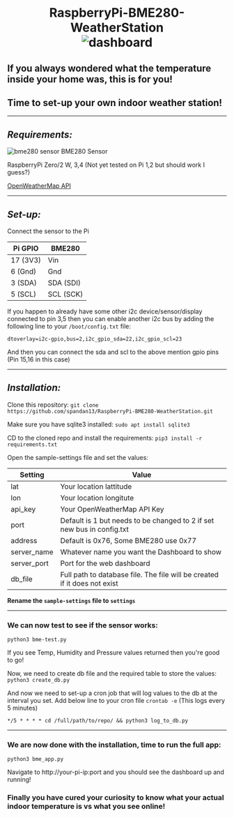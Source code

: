 <h1 align="center">
    RaspberryPi-BME280-WeatherStation

  <br>
  <img src="https://i.imgur.com/2Lwfekl.png" alt="dashboard"></a>
  <br>
</h1>

## If you always wondered what the temperature inside your home was, this is for you!

## Time to set-up your own indoor weather station!
***
## *Requirements:*

![bme280 sensor](https://i.imgur.com/pIHbhJM.png)
BME280 Sensor

RaspberryPi Zero/2 W, 3,4
(Not yet tested on Pi 1,2 but should work I guess?)

[OpenWeatherMap API](https://home.openweathermap.org/api\_keys)
***
## *Set-up:*

Connect the sensor to the Pi

| Pi GPIO | BME280 |
| ------- | ------ |
| 17 (3V3) | Vin |
| 6 (Gnd) | Gnd |
| 3 (SDA) | SDA (SDI) |
| 5 (SCL) | SCL (SCK) |

If you happen to already have some other i2c device/sensor/display connected to pin 3,5 then you can enable another i2c bus by adding the following line to your `/boot/config.txt` file:

`dtoverlay=i2c-gpio,bus=2,i2c_gpio_sda=22,i2c_gpio_scl=23`

And then you can connect the sda and scl to the above mention gpio pins (Pin 15,16 in this case)
***
## *Installation:*

Clone this repository:
`git clone https://github.com/spandan13/RaspberryPi-BME280-WeatherStation.git`

Make sure you have sqlite3 installed:
`sudo apt install sqlite3`

CD to the cloned repo and install the requirements:
`pip3 install -r requirements.txt`

Open the sample-settings file and set the values:

| Setting | Value |
| ------- | ----- |
| lat | Your location lattitude |
| lon | Your location longitute |
| api\_key | Your OpenWeatherMap API Key |
| port | Default is 1 but needs to be changed to 2 if set new bus in config.txt |
| address | Default is 0x76, Some BME280 use 0x77 |
| server\_name | Whatever name you want the Dashboard to show |
| server\_port | Port for the web dashboard |
| db\_file | Full path to database file. The file will be created if it does not exist |

**Rename the `sample-settings` file to `settings`**
***
### **We can now test to see if the sensor works:**

`python3 bme-test.py`

If you see Temp, Humidity and Pressure values returned then you're good to go!

Now, we need to create db file and the required table to store the values:
`python3 create_db.py`

And now we need to set-up a cron job that will log values to the db at the interval you set.
Add below line to your cron file `crontab -e` (This logs every 5 minutes)

`*/5 * * * * cd /full/path/to/repo/ && python3 log_to_db.py`
***
### **We are now done with the installation, time to run the full app:**

`python3 bme_app.py`

Navigate to http://your-pi-ip:port and you should see the dashboard up and running!

### **Finally you have cured your curiosity to know what your actual indoor temperature is vs what you see online!**

